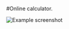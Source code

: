 #Online calculator.



![Example screenshot](https://github.com/IrinaSpasova/Small-projects-JavaScript/blob/main/The%20Calculator%20Starter%20File/image.png)
